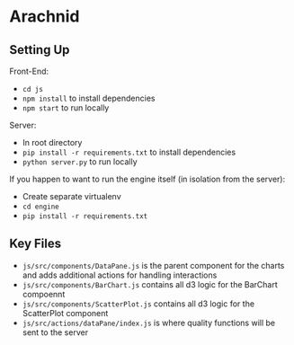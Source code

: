 # Arachnid

## Setting Up

Front-End:
- `cd js`
- `npm install` to install dependencies
- `npm start` to run locally

Server:
- In root directory
- `pip install -r requirements.txt` to install dependencies
- `python server.py` to run locally

If you happen to want to run the engine itself (in isolation from the server):
- Create separate virtualenv
- `cd engine`
- `pip install -r requirements.txt`

## Key Files

- `js/src/components/DataPane.js` is the parent component for the charts and adds additional actions for handling interactions
- `js/src/components/BarChart.js` contains all d3 logic for the BarChart compoennt
- `js/src/components/ScatterPlot.js` contains all d3 logic for the ScatterPlot component
- `js/src/actions/dataPane/index.js` is where quality functions will be sent to the server 

